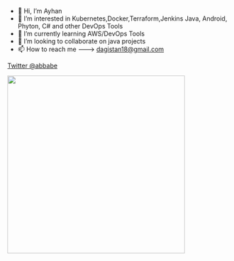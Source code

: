 - 👋 Hi, I’m Ayhan
- 👀 I’m interested in Kubernetes,Docker,Terraform,Jenkins Java, Android, Phyton, C# and other DevOps Tools
- 🌱 I’m currently learning AWS/DevOps Tools
- 💞️ I’m looking to collaborate on java projects
- 📫 How to reach me ---> dagistan18@gmail.com

<!---
abbabe/abbabe is a ✨ special ✨ repository because its `README.md` (this file) appears on your GitHub profile.
You can click the Preview link to take a look at your changes.
--->

[Twitter @abbabe](https://www.linkedin.com/in/abbabe/)

<img src="https://github-readme-stats.vercel.app/api?username=abbabe&show_icons=true&theme=ADD_THEME_HERE" width="400">

